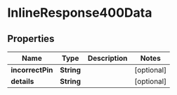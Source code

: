 # InlineResponse400Data

## Properties
Name | Type | Description | Notes
------------ | ------------- | ------------- | -------------
**incorrectPin** | **String** |  |  [optional]
**details** | **String** |  |  [optional]
